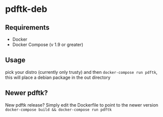 # pdftk-deb

## Requirements

* Docker
* Docker Compose (v 1.9 or greater)

## Usage

pick your distro (currently only trusty) and then ```docker-compose run pdftk```, this will place a debian package in the out directory

## Newer pdftk?

New pdftk release? Simply edit the Dockerfile to point to the newer version ```docker-compose build && docker-compose run pdftk```
